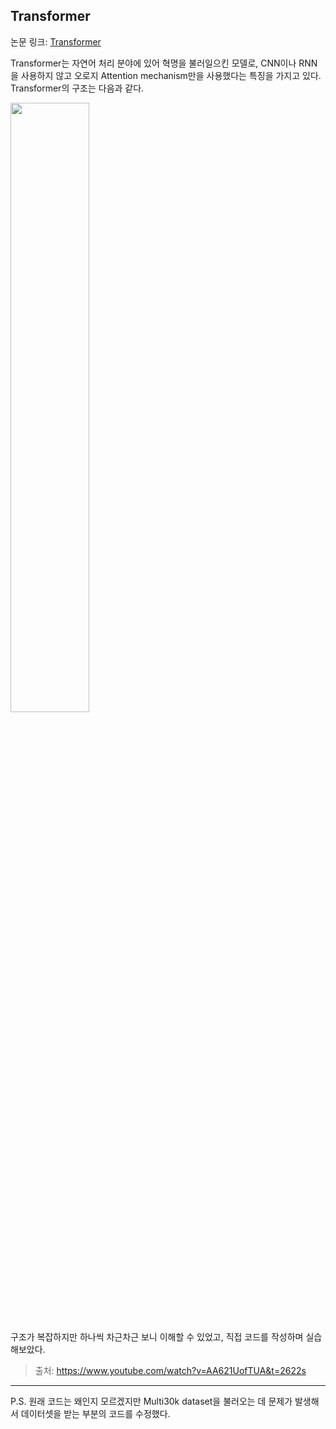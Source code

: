 ## Transformer

논문 링크: [Transformer](https://arxiv.org/abs/1706.03762)

Transformer는 자연어 처리 분야에 있어 혁명을 불러일으킨 모델로, CNN이나 RNN을 사용하지 않고 오로지 Attention mechanism만을 사용했다는 특징을 가지고 있다. Transformer의 구조는 다음과 같다.

<img src="https://github.com/mathdoyun/Transformer/assets/135238974/6b268b85-7fa9-4c41-9ea7-5015fc17ddb6" width="50%" height="50%"/>

구조가 복잡하지만 하나씩 차근차근 보니 이해할 수 있었고, 직접 코드를 작성하며 실습해보았다.

> 출처: https://www.youtube.com/watch?v=AA621UofTUA&t=2622s

---

P.S. 원래 코드는 왜인지 모르겠지만 Multi30k dataset을 불러오는 데 문제가 발생해서 데이터셋을 받는 부분의 코드를 수정했다.
